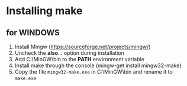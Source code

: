 # Installing make

## for WINDOWS
1) Install Mingw (https://sourceforge.net/projects/mingw/)
2) Uncheck the **also**... option during installation
3) Add C:\MinGW\bin to the **PATH** environment variable
4) Install make through the console (mingw-get install mingw32-make)
5) Copy the file `mingw32-make.exe` in C:\MinGW\bin and rename it to `make.exe`
